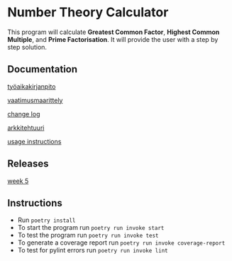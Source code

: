 # Number Theory Calculator

This program will calculate **Greatest Common Factor**, **Highest Common Multiple**, and **Prime Factorisation**. It will provide the user with a step by step solution.

## Documentation

[työaikakirjanpito](https://github.com/SouperSalamander/ot-harjoitustyo/blob/main/dokumentaatio/tyoaikakirjanpito.md)

[vaatimusmaarittely](https://github.com/SouperSalamander/ot-harjoitustyo/blob/main/dokumentaatio/vaatimusmaarittely.md)

[change log](https://github.com/SouperSalamander/ot-harjoitustyo/blob/main/dokumentaatio/changelog.md)

[arkkitehtuuri](https://github.com/SouperSalamander/ot-harjoitustyo/blob/main/dokumentaatio/arkkitehtuuri.md)

[usage instructions](https://github.com/SouperSalamander/ot-harjoitustyo/blob/main/dokumentaatio/usageinstructions.md)

## Releases

[week 5](https://github.com/SouperSalamander/ot-harjoitustyo/releases/tag/viikko5)

## Instructions

* Run `poetry install`
* To start the program run `poetry run invoke start`
* To test the program run `poetry run invoke test`
* To generate a coverage report run `poetry run invoke coverage-report`
* To test for pylint errors run `poetry run invoke lint`

